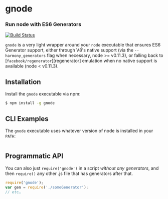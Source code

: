 gnode
=====
### Run node with ES6 Generators
[![Build Status](https://travis-ci.org/TooTallNate/gnode.png?branch=master)](https://travis-ci.org/TooTallNate/gnode)

`gnode` is a very light wrapper around your `node` executable that ensures ES6
Generator support, either through V8's native support (via the
`--harmony_generators` flag when necessary, node >= v0.11.3), or falling back to
[`facebook/regenerator`][regenerator] emulation when no native support is
available (node < v0.11.3).


Installation
------------

Install the `gnode` executable via npm:

``` bash
$ npm install -g gnode
```


CLI Examples
------------

The `gnode` executable uses whatever version of node is installed in your `PATH`:

``` bash
```


Programmatic API
----------------

You can also just `require('gnode')` in a script _without any generators_, and
then `require()` any other .js file that has generators after that.

``` js
require('gnode');
var gen = require('./someGenerator');
// etc…
```
